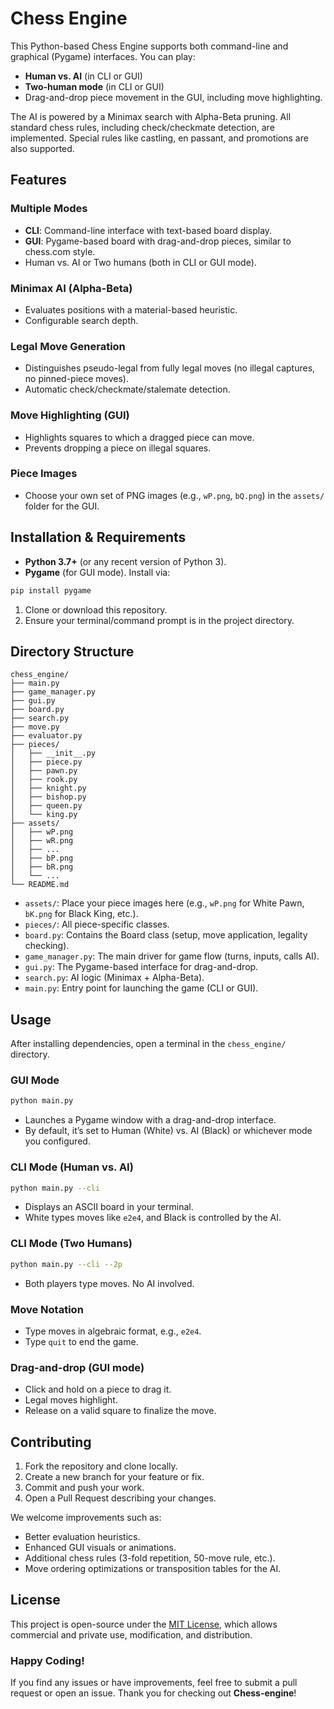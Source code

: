 # Chess Engine

This Python-based Chess Engine supports both command-line and graphical (Pygame) interfaces. You can play:

- **Human vs. AI** (in CLI or GUI)
- **Two-human mode** (in CLI or GUI)
- Drag-and-drop piece movement in the GUI, including move highlighting.

The AI is powered by a Minimax search with Alpha-Beta pruning. All standard chess rules, including check/checkmate detection, are implemented. Special rules like castling, en passant, and promotions are also supported.

## Features

### Multiple Modes
- **CLI**: Command-line interface with text-based board display.
- **GUI**: Pygame-based board with drag-and-drop pieces, similar to chess.com style.
- Human vs. AI or Two humans (both in CLI or GUI mode).

### Minimax AI (Alpha-Beta)
- Evaluates positions with a material-based heuristic.
- Configurable search depth.

### Legal Move Generation
- Distinguishes pseudo-legal from fully legal moves (no illegal captures, no pinned-piece moves).
- Automatic check/checkmate/stalemate detection.

### Move Highlighting (GUI)
- Highlights squares to which a dragged piece can move.
- Prevents dropping a piece on illegal squares.

### Piece Images
- Choose your own set of PNG images (e.g., `wP.png`, `bQ.png`) in the `assets/` folder for the GUI.

## Installation & Requirements

- **Python 3.7+** (or any recent version of Python 3).
- **Pygame** (for GUI mode). Install via:

```bash
pip install pygame
```

1. Clone or download this repository.
2. Ensure your terminal/command prompt is in the project directory.

## Directory Structure

```plaintext
chess_engine/
├── main.py
├── game_manager.py
├── gui.py
├── board.py
├── search.py
├── move.py
├── evaluator.py
├── pieces/
│   ├── __init__.py
│   ├── piece.py
│   ├── pawn.py
│   ├── rook.py
│   ├── knight.py
│   ├── bishop.py
│   ├── queen.py
│   └── king.py
├── assets/
│   ├── wP.png
│   ├── wR.png
│   ├── ...
│   ├── bP.png
│   ├── bR.png
│   └── ...
└── README.md
```

- `assets/`: Place your piece images here (e.g., `wP.png` for White Pawn, `bK.png` for Black King, etc.).
- `pieces/`: All piece-specific classes.
- `board.py`: Contains the Board class (setup, move application, legality checking).
- `game_manager.py`: The main driver for game flow (turns, inputs, calls AI).
- `gui.py`: The Pygame-based interface for drag-and-drop.
- `search.py`: AI logic (Minimax + Alpha-Beta).
- `main.py`: Entry point for launching the game (CLI or GUI).

## Usage

After installing dependencies, open a terminal in the `chess_engine/` directory.

### GUI Mode

```bash
python main.py
```

- Launches a Pygame window with a drag-and-drop interface.
- By default, it’s set to Human (White) vs. AI (Black) or whichever mode you configured.

### CLI Mode (Human vs. AI)

```bash
python main.py --cli
```

- Displays an ASCII board in your terminal.
- White types moves like `e2e4`, and Black is controlled by the AI.

### CLI Mode (Two Humans)

```bash
python main.py --cli --2p
```

- Both players type moves. No AI involved.

### Move Notation
- Type moves in algebraic format, e.g., `e2e4`.
- Type `quit` to end the game.

### Drag-and-drop (GUI mode)
- Click and hold on a piece to drag it.
- Legal moves highlight.
- Release on a valid square to finalize the move.

## Contributing

1. Fork the repository and clone locally.
2. Create a new branch for your feature or fix.
3. Commit and push your work.
4. Open a Pull Request describing your changes.

We welcome improvements such as:
- Better evaluation heuristics.
- Enhanced GUI visuals or animations.
- Additional chess rules (3-fold repetition, 50-move rule, etc.).
- Move ordering optimizations or transposition tables for the AI.

## License

This project is open-source under the [MIT License](LICENSE), which allows commercial and private use, modification, and distribution.

### Happy Coding!

If you find any issues or have improvements, feel free to submit a pull request or open an issue. Thank you for checking out **Chess-engine**!